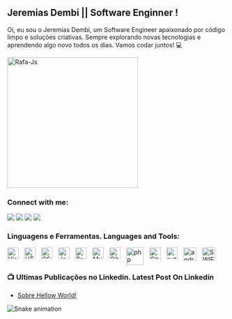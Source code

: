 ## Jeremias Dembi || Software Enginner  !
<p>Oi, eu sou o Jeremias Dembi, um Software Engineer apaixonado por código limpo e soluções criativas. Sempre explorando novas tecnologias e aprendendo algo novo todos os dias. Vamos codar juntos! 💻</p>
<div style="display: inline_block">
  <img align="center" alt="Rafa-Js" height="300cm" src="https://dembi-star.vercel.app/api?username=dembijeremias&count_private=true&show_icons=true&theme=jeremias_dev">
</div>

### Connect with me:

<div> 
    <a href="https://www.linkedin.com/in/jeremias-dembi-%F0%9F%87%A6%F0%9F%87%B4%F0%9F%87%A7%F0%9F%87%B7-089478215/" target="_blank"><img src="https://img.shields.io/badge/-LinkedIn-%230077B5?style=for-the-badge&logo=linkedin&logoColor=white" target="_blank"></a> 
  <a href="https://www.instagram.com/jeremiasdembi/" target="_blank"><img src="https://img.shields.io/badge/-Instagram-%23E4405F?style=for-the-badge&logo=instagram&logoColor=white" target="_blank"></a>
  <a href = "mailto:dembijeremias@gmail.com"><img src="https://img.shields.io/badge/-Gmail-%23333?style=for-the-badge&logo=gmail&logoColor=white" target="_blank"></a>
  <a href="https://www.youtube.com/channel/UC9w266_zua21pvRoVMiRqmg" target="_blank"><img src="https://img.shields.io/badge/YouTube-FF0000?style=for-the-badge&logo=youtube&logoColor=white" target="_blank"></a>
</div>

### Linguagens e Ferramentas. Languages and Tools:

 <img align="left" alt="Visual Studio Code" width="26px" src="https://cdn.jsdelivr.net/gh/devicons/devicon/icons/vscode/vscode-original.svg" style="padding-right:10px;" />  
 <img align="left" alt="HTML5" width="26px" src="https://cdn.jsdelivr.net/gh/devicons/devicon/icons/html5/html5-original.svg" style="padding-right:10px;" />  
 <img align="left" alt="CSS3" width="26px" src="https://cdn.jsdelivr.net/gh/devicons/devicon/icons/css3/css3-original.svg" style="padding-right:10px;" />  
 <img align="left" alt="JavaScript" width="26px" src="https://cdn.jsdelivr.net/gh/devicons/devicon/icons/javascript/javascript-original.svg" style="padding-right:10px;" />  
 <img align="left" alt="React" width="26px" src="https://cdn.jsdelivr.net/gh/devicons/devicon/icons/react/react-original.svg" style="padding-right:10px;" />  
 <img align="left" alt="MySQL" width="26px" src="https://cdn.jsdelivr.net/gh/devicons/devicon/icons/mysql/mysql-original.svg" style="padding-right:10px;" />  
 <img align="left" alt="Git" width="26px" src="https://cdn.jsdelivr.net/gh/devicons/devicon/icons/git/git-original.svg" style="padding-right:10px;" />  
 <img align="left" alt="php" width="40px" src="https://www.php.net//images/logos/new-php-logo.svg" style="padding-right:10px;" />
 <img align="left" alt="GitHub" width="26px" src="https://user-images.githubusercontent.com/3369400/139448065-39a229ba-4b06-434b-bc67-616e2ed80c8f.png" style="padding-right:10px;" />
 <img align="left" alt="python" width="26px" src="https://s3.dualstack.us-east-2.amazonaws.com/pythondotorg-assets/media/community/logos/python-logo-only.png" style="padding-right:10px;" />
 <img align="left" alt="android" width="30px" src="https://cdn.icon-icons.com/icons2/3053/PNG/512/android_studio_alt_macos_bigsur_icon_190395.png" style="padding-right:10px;" />
 <img align="left" alt="SWIFT" width="30px" src="https://cdn.icon-icons.com/icons2/2107/PNG/512/file_type_swift_icon_130135.png" style="padding-right:10px;" />

<br><br>

### 📺 Ultimas Publicações no Linkedin. Latest Post On Linkedin

<!-- Linkedin:START -->
- [Sobre Hellow World!](https://www.linkedin.com/posts/jeremias-dembi-%F0%9F%87%A6%F0%9F%87%B4%F0%9F%87%A7%F0%9F%87%B7-089478215_good-morning-everyone-when-you-do-your-activity-7184808648567635968-E3Gc?utm_source=share&utm_medium=member_desktop)


![Snake animation](https://github.com/dembijeremias/dembijeremias/blob/output/github-contribution-grid-snake.svg)
